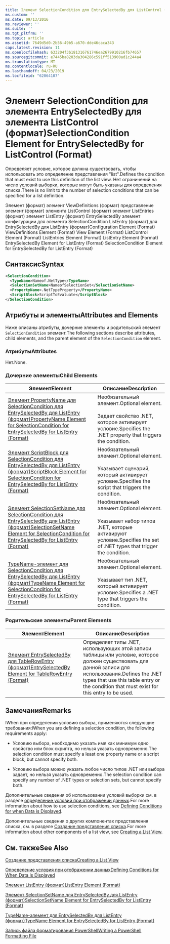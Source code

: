 ```yaml
---
title: Элемент SelectionCondition для EntrySelectedBy для ListControl (формат) | Документация Майкрософт
ms.custom: ''
ms.date: 09/13/2016
ms.reviewer: ''
ms.suite: ''
ms.tgt_pltfrm: ''
ms.topic: article
ms.assetid: 7649d5d0-2b56-49b5-a670-dde46caca343
caps.latest.revision: 11
ms.openlocfilehash: 633204f3b181316761746ea2679910216fb74657
ms.sourcegitcommit: e7445ba8203da304286c591ff513900ad1c244a4
ms.translationtype: MT
ms.contentlocale: ru-RU
ms.lasthandoff: 04/23/2019
ms.locfileid: "62064107"
---
```

# <a name="selectioncondition-element-for-entryselectedby-for-listcontrol-format"></a><span data-ttu-id="22b6e-102">Элемент SelectionCondition для элемента EntrySelectedBy для элемента ListControl (формат)</span><span class="sxs-lookup"><span data-stu-id="22b6e-102">SelectionCondition Element for EntrySelectedBy for ListControl (Format)</span></span>

<span data-ttu-id="22b6e-103">Определяет условие, которое должна существовать, чтобы использовать это определение представления "list".</span><span class="sxs-lookup"><span data-stu-id="22b6e-103">Defines the condition that must exist to use this definition of the list view.</span></span> <span data-ttu-id="22b6e-104">Нет ограничений на число условий выборки, которые могут быть указаны для определения списка.</span><span class="sxs-lookup"><span data-stu-id="22b6e-104">There is no limit to the number of selection conditions that can be specified for a list definition.</span></span>

<span data-ttu-id="22b6e-105">Элемент (формат) элемент ViewDefinitions (формат) представление элемент (формат) элемента ListControl (формат) элемент ListEntries (формат) элемент ListEntry (формат) EntrySelectedBy элемент конфигурации для элемента SelectionCondition ListEntry (формат) для EntrySelectedBy для ListEntry (формат)</span><span class="sxs-lookup"><span data-stu-id="22b6e-105">Configuration Element (Format) ViewDefinitions Element (Format) View Element (Format) ListControl Element (Format) ListEntries Element (Format) ListEntry Element (Format) EntrySelectedBy Element for ListEntry (Format) SelectionCondition Element for EntrySelectedBy for ListEntry (Format)</span></span>

## <a name="syntax"></a><span data-ttu-id="22b6e-106">Синтаксис</span><span class="sxs-lookup"><span data-stu-id="22b6e-106">Syntax</span></span>

```xml
<SelectionCondition>
  <TypeName>Nameof.NetType</TypeName>
  <SelectionSetName>NameofSelectionSet</SelectionSetName>
  <PropertyName>.NetTypeProperty</PropertyName>
  <ScriptBlock>ScriptToEvaluate</ScriptBlock>
</SelectionCondition>
```

## <a name="attributes-and-elements"></a><span data-ttu-id="22b6e-107">Атрибуты и элементы</span><span class="sxs-lookup"><span data-stu-id="22b6e-107">Attributes and Elements</span></span>

<span data-ttu-id="22b6e-108">Ниже описаны атрибуты, дочерние элементы и родительский элемент `SelectionCondition` элемент.</span><span class="sxs-lookup"><span data-stu-id="22b6e-108">The following sections describe attributes, child elements, and the parent element of the `SelectionCondition` element.</span></span>

### <a name="attributes"></a><span data-ttu-id="22b6e-109">Атрибуты</span><span class="sxs-lookup"><span data-stu-id="22b6e-109">Attributes</span></span>

<span data-ttu-id="22b6e-110">Нет.</span><span class="sxs-lookup"><span data-stu-id="22b6e-110">None.</span></span>

### <a name="child-elements"></a><span data-ttu-id="22b6e-111">Дочерние элементы</span><span class="sxs-lookup"><span data-stu-id="22b6e-111">Child Elements</span></span>

|<span data-ttu-id="22b6e-112">Элемент</span><span class="sxs-lookup"><span data-stu-id="22b6e-112">Element</span></span>|<span data-ttu-id="22b6e-113">Описание</span><span class="sxs-lookup"><span data-stu-id="22b6e-113">Description</span></span>|
|-------------|-----------------|
|[<span data-ttu-id="22b6e-114">Элемент PropertyName для SelectionCondition для EntrySelectedBy для ListEntry (формат)</span><span class="sxs-lookup"><span data-stu-id="22b6e-114">PropertyName Element for SelectionCondition for EntrySelectedBy for ListEntry (Format)</span></span>](./propertyname-element-for-selectioncondition-for-entryselectedby-for-listcontrol-format.md)|<span data-ttu-id="22b6e-115">Необязательный элемент.</span><span class="sxs-lookup"><span data-stu-id="22b6e-115">Optional element.</span></span><br /><br /> <span data-ttu-id="22b6e-116">Задает свойство .NET, которое активирует условие.</span><span class="sxs-lookup"><span data-stu-id="22b6e-116">Specifies the .NET property that triggers the condition.</span></span>|
|[<span data-ttu-id="22b6e-117">Элемент ScriptBlock для SelectionCondition для EntrySelectedBy для ListEntry (формат)</span><span class="sxs-lookup"><span data-stu-id="22b6e-117">ScriptBlock Element for SelectionCondition for EntrySelectedBy for ListEntry (Format)</span></span>](./scriptblock-element-for-selectioncondition-for-entryselectedby-for-listcontrol-format.md)|<span data-ttu-id="22b6e-118">Необязательный элемент.</span><span class="sxs-lookup"><span data-stu-id="22b6e-118">Optional element.</span></span><br /><br /> <span data-ttu-id="22b6e-119">Указывает сценарий, который активирует условие.</span><span class="sxs-lookup"><span data-stu-id="22b6e-119">Specifies the script that triggers the condition.</span></span>|
|[<span data-ttu-id="22b6e-120">Элемент SelectionSetName для SelectionCondition для EntrySelectedBy для ListEntry (формат)</span><span class="sxs-lookup"><span data-stu-id="22b6e-120">SelectionSetName Element for SelectionCondition for EntrySelectedBy for ListEntry (Format)</span></span>](./selectionsetname-element-for-selectioncondition-for-entryselectedby-for-listentry-format.md)|<span data-ttu-id="22b6e-121">Необязательный элемент.</span><span class="sxs-lookup"><span data-stu-id="22b6e-121">Optional element.</span></span><br /><br /> <span data-ttu-id="22b6e-122">Указывает набор типов .NET, которые активируют условие.</span><span class="sxs-lookup"><span data-stu-id="22b6e-122">Specifies the set of .NET types that trigger the condition.</span></span>|
|[<span data-ttu-id="22b6e-123">TypeName-элемент для SelectionCondition для EntrySelectedBy для ListEntry (формат)</span><span class="sxs-lookup"><span data-stu-id="22b6e-123">TypeName Element for SelectionCondition for EntrySelectedBy for ListEntry (Format)</span></span>](./typename-element-for-selectioncondition-for-entryselectedby-for-listcontrol-format.md)|<span data-ttu-id="22b6e-124">Необязательный элемент.</span><span class="sxs-lookup"><span data-stu-id="22b6e-124">Optional element.</span></span><br /><br /> <span data-ttu-id="22b6e-125">Указывает тип .NET, который активирует условие.</span><span class="sxs-lookup"><span data-stu-id="22b6e-125">Specifies a .NET type that triggers the condition.</span></span>|

### <a name="parent-elements"></a><span data-ttu-id="22b6e-126">Родительские элементы</span><span class="sxs-lookup"><span data-stu-id="22b6e-126">Parent Elements</span></span>

|<span data-ttu-id="22b6e-127">Элемент</span><span class="sxs-lookup"><span data-stu-id="22b6e-127">Element</span></span>|<span data-ttu-id="22b6e-128">Описание</span><span class="sxs-lookup"><span data-stu-id="22b6e-128">Description</span></span>|
|-------------|-----------------|
|[<span data-ttu-id="22b6e-129">Элемент EntrySelectedBy для TableRowEntry (формат)</span><span class="sxs-lookup"><span data-stu-id="22b6e-129">EntrySelectedBy Element for TableRowEntry (Format)</span></span>](./entryselectedby-element-for-tablerowentry-for-tablecontrol-format.md)|<span data-ttu-id="22b6e-130">Определяет типы .NET, использующих этой записи таблицы или условие, которое должен существовать для данной записи для использования.</span><span class="sxs-lookup"><span data-stu-id="22b6e-130">Defines the .NET types that use this table entry or the condition that must exist for this entry to be used.</span></span>|

## <a name="remarks"></a><span data-ttu-id="22b6e-131">Замечания</span><span class="sxs-lookup"><span data-stu-id="22b6e-131">Remarks</span></span>

<span data-ttu-id="22b6e-132">lWhen при определении условию выбора, применяются следующие требования:</span><span class="sxs-lookup"><span data-stu-id="22b6e-132">lWhen you are defining a selection condition, the following requirements apply:</span></span>

- <span data-ttu-id="22b6e-133">Условию выбора, необходимо указать имя как минимум одно свойство или блок скрипта, но нельзя указать одновременно.</span><span class="sxs-lookup"><span data-stu-id="22b6e-133">The selection condition must specify a least one property name or a script block, but cannot specify both.</span></span>

- <span data-ttu-id="22b6e-134">Условию выбора можно указать любое число типов .NET или выбора задает, но нельзя указать одновременно.</span><span class="sxs-lookup"><span data-stu-id="22b6e-134">The selection condition can specify any number of .NET types or selection sets, but cannot specify both.</span></span>

<span data-ttu-id="22b6e-135">Дополнительные сведения об использовании условий выборки см. в разделе [определение условий при отображении данных](./defining-conditions-for-displaying-data.md).</span><span class="sxs-lookup"><span data-stu-id="22b6e-135">For more information about how to use selection conditions, see [Defining Conditions for when Data is Displayed](./defining-conditions-for-displaying-data.md).</span></span>

<span data-ttu-id="22b6e-136">Дополнительные сведения о других компонентах представления списка, см. в разделе [Создание представления списка](./creating-a-list-view.md).</span><span class="sxs-lookup"><span data-stu-id="22b6e-136">For more information about other components of a list view, see [Creating a List View](./creating-a-list-view.md).</span></span>

## <a name="see-also"></a><span data-ttu-id="22b6e-137">См. также</span><span class="sxs-lookup"><span data-stu-id="22b6e-137">See Also</span></span>

[<span data-ttu-id="22b6e-138">Создание представления списка</span><span class="sxs-lookup"><span data-stu-id="22b6e-138">Creating a List View</span></span>](./creating-a-list-view.md)

[<span data-ttu-id="22b6e-139">Определение условия при отображении данных</span><span class="sxs-lookup"><span data-stu-id="22b6e-139">Defining Conditions for When Data Is Displayed</span></span>](./defining-conditions-for-displaying-data.md)

[<span data-ttu-id="22b6e-140">Элемент ListEntry (формат)</span><span class="sxs-lookup"><span data-stu-id="22b6e-140">ListEntry Element (Format)</span></span>](./listentry-element-for-listcontrol-format.md)

[<span data-ttu-id="22b6e-141">Элемент SelectionSetName для EntrySelectedBy для ListEntry (формат)</span><span class="sxs-lookup"><span data-stu-id="22b6e-141">SelectionSetName Element for EntrySelectedBy for ListEntry (Format)</span></span>](./selectionsetname-element-for-entryselectedby-for-listcontrol-format.md)

[<span data-ttu-id="22b6e-142">TypeName-элемент для EntrySelectedBy для ListEntry (формат)</span><span class="sxs-lookup"><span data-stu-id="22b6e-142">TypeName Element for EntrySelectedBy for ListEntry (Format)</span></span>](http://msdn.microsoft.com/en-us/fcd4daa6-f3fd-43f7-a468-03c582d34533)

[<span data-ttu-id="22b6e-143">Запись файла форматирования PowerShell</span><span class="sxs-lookup"><span data-stu-id="22b6e-143">Writing a PowerShell Formatting File</span></span>](./writing-a-powershell-formatting-file.md)
